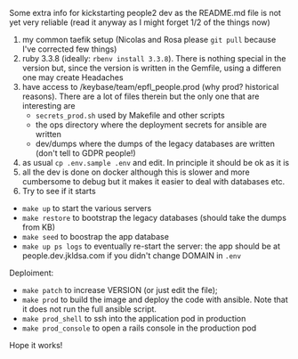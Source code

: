 Some extra info for kickstarting people2 dev as the README.md file is
not yet very reliable (read it anyway as I might forget 1/2 of the things now)

1. my common taefik setup (Nicolas and Rosa please `git pull` because I've corrected few things)
2. ruby 3.3.8 (ideally: `rbenv install 3.3.8`). There is nothing special in the version
   but, since the version is written in the Gemfile, using a differen one may create
   Headaches
3. have access to /keybase/team/epfl_people.prod (why prod? historical reasons).
   There are a lot of files therein but the only one that are interesting are
   - `secrets_prod.sh` used by Makefile and other scripts
   - the ops directory where the deployment secrets for ansible are written
   - dev/dumps where the dumps of the legacy databases are written (don't tell to GDPR people!)
4. as usual `cp .env.sample .env` and edit. In principle it should be ok as it is
5. all the dev is done on docker although this is slower and more cumbersome to debug but
   it makes it easier to deal with databases etc.
6. Try to see if it starts
  - `make up` to start the various servers
  - `make restore` to bootstrap the legacy databases (should take the dumps from KB)
  - `make seed` to boostrap the app database
  - `make up ps logs` to eventually re-start the server: the app should be at people.dev.jkldsa.com
    if you didn't change DOMAIN in `.env`

Deploiment:
- `make patch` to increase VERSION (or just edit the file);
- `make prod` to build the image and deploy the code with ansible. Note that
  it does not run the full ansible script.
- `make prod_shell` to ssh into the application pod in production
- `make prod_console` to open a rails console in the production pod

Hope it works!
